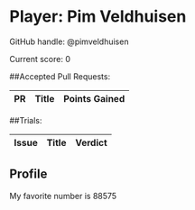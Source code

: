 # Player: Pim Veldhuisen

GitHub handle: @pimveldhuisen

Current score: 0

##Accepted Pull Requests:

|  PR | Title | Points Gained|
| --- |:----- |:------------ |


##Trials:

| Issue | Title | Verdict|
| ----- |:----- |:------ |


## Profile
My favorite number is 88575

